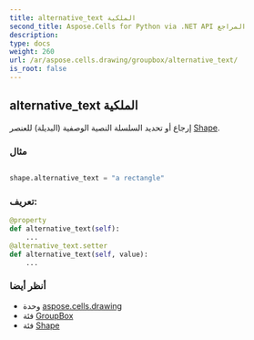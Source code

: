 ```yaml
---
title: alternative_text الملكية
second_title: Aspose.Cells for Python via .NET API المراجع
description:
type: docs
weight: 260
url: /ar/aspose.cells.drawing/groupbox/alternative_text/
is_root: false
---
```

##  alternative_text الملكية

إرجاع أو تحديد السلسلة النصية الوصفية (البديلة) للعنصر [Shape](/cells/python-net/ar/aspose.cells.drawing/shape).

###  مثال

```python

shape.alternative_text = "a rectangle"

```
###  تعريف:
```python
@property
def alternative_text(self):
    ...
@alternative_text.setter
def alternative_text(self, value):
    ...
```

###  أنظر أيضا
* وحدة [aspose.cells.drawing](../../)
* فئة [GroupBox](/cells/python-net/ar/aspose.cells.drawing/groupbox)
* فئة [Shape](/cells/python-net/ar/aspose.cells.drawing/shape)

